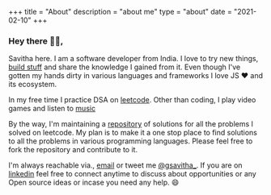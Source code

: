 +++
title = "About"
description = "about me"
type = "about"
date = "2021-02-10"
+++

### Hey there <span>&#128075;&#127995;</span>,

Savitha here. I am a software developer from India. I love to try new things, [build  stuff](https://github.com/g-savitha) and share the knowledge I gained from it. Even though I've gotten my hands dirty in various languages and frameworks I love JS :heart: and its ecosystem.


In my free time I practice DSA on [leetcode](https://leetcode.com/g-savitha/).  Other than coding, I play video games and listen to [music](https://open.spotify.com/user/31rsdkn5tx7bs26fsy7nefvcpsda?si=-mcRCEL6RrGXvBafgYk98g)
    
By the way, I'm maintaining a [repository](https://github.com/g-savitha/Leetcode) of solutions for all the problems I solved on leetcode. My plan is to make it a one stop place to find solutions to all the problems in various programming languages. Please feel free to fork the repository and contribute to it.

I'm always reachable via., [email](mailto:mailto@gsavitha.in?subject=Hello) or tweet me [@gsavitha_](https://twitter.com/gsavitha_). If you are on [linkedin](https://www.linkedin.com/in/g-savitha/) feel free to connect anytime to discuss about opportunities or any Open source ideas or incase you need any help. :smile:





